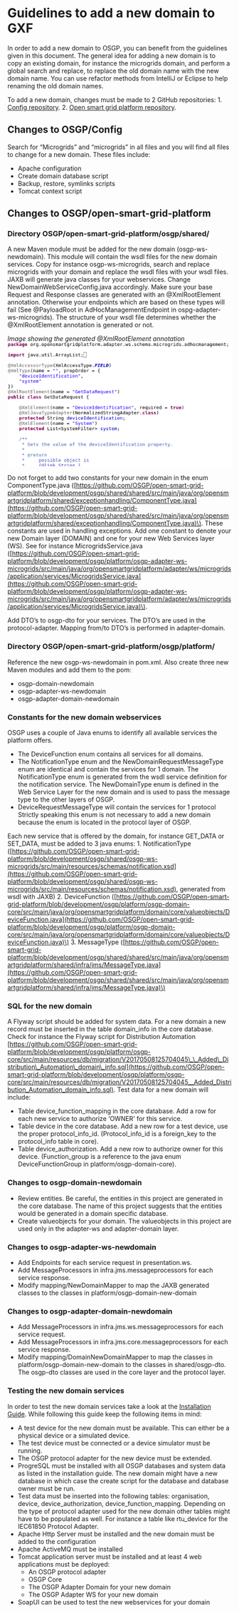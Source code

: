 # Guidelines to add a new domain to GXF

In order to add a new domain to OSGP, you can benefit from the guidelines given in this document. The general idea for adding a new domain is to copy an existing domain, for instance the microgrids domain, and perform a global search and replace, to replace the old domain name with the new domain name. You can use refactor methods from IntelliJ or Eclipse to help renaming the old domain names.

To add a new domain, changes must be made to 2 GitHub repositories: 1. [Config repository](https://github.com/OSGP/Config). 2. [Open smart grid platform repository](https://github.com/OSGP/open-smart-grid-platform).

## Changes to OSGP/Config

Search for “Microgrids” and “microgrids” in all files and you will find all files to change for a new domain. These files include:

* Apache configuration
* Create domain database script
* Backup, restore, symlinks scripts
* Tomcat context script

## Changes to OSGP/open-smart-grid-platform

### Directory OSGP/open-smart-grid-platform/osgp/shared/

A new Maven module must be added for the new domain \(osgp-ws-newdomain\). This module will contain the wsdl files for the new domain services. Copy for instance osgp-ws-microgrids, search and replace microgrids with your domain and replace the wsdl files with your wsdl files. JAXB will generate java classes for your webservices. Change NewDomainWebServiceConfig.java accordingly. Make sure your base Request and Response classes are generated with an @XmlRootElement annotation. Otherwise your endpoints which are based on these types will fail \(See @PayloadRoot in AdHocManagementEndpoint in ospg-adapter-ws-microgrids\). The structure of your wsdl file determines whether the @XmlRootElement annotation is generated or not.

_Image showing the generated @XmlRootElement annotation_ ![JAXB generated Java code with @XmlRootElement annotation](../.gitbook/assets/xmlRootElementAnnotation.png)

Do not forget to add two constants for your new domain in the enum ComponentType.java \([https://github.com/OSGP/open-smart-grid-platform/blob/development/osgp/shared/shared/src/main/java/org/opensmartgridplatform/shared/exceptionhandling/ComponentType.java](https://github.com/OSGP/open-smart-grid-platform/blob/development/osgp/shared/shared/src/main/java/org/opensmartgridplatform/shared/exceptionhandling/ComponentType.java)\). These constants are used in handling exceptions. Add one constant to denote your new Domain layer \(DOMAIN\) and one for your new Web Services layer \(WS\). See for instance MicrogridsService.java \([https://github.com/OSGP/open-smart-grid-platform/blob/development/osgp/platform/osgp-adapter-ws-microgrids/src/main/java/org/opensmartgridplatform/adapter/ws/microgrids/application/services/MicrogridsService.java](https://github.com/OSGP/open-smart-grid-platform/blob/development/osgp/platform/osgp-adapter-ws-microgrids/src/main/java/org/opensmartgridplatform/adapter/ws/microgrids/application/services/MicrogridsService.java)\).

Add DTO’s to osgp-dto for your services. The DTO’s are used in the protocol-adapter. Mapping from/to DTO’s is performed in adapter-domain.

### Directory OSGP/open-smart-grid-platform/osgp/platform/

Reference the new osgp-ws-newdomain in pom.xml. Also create three new Maven modules and add them to the pom:

* osgp-domain-newdomain
* osgp-adapter-ws-newdomain
* osgp-adapter-domain-newdomain

### Constants for the new domain webservices

OSGP uses a couple of Java enums to identify all available services the platform offers.

* The DeviceFunction enum contains all services for all domains.
* The NotificationType enum and the NewDomainRequestMessageType enum are identical and contain the services for 1 domain. The NotificationType enum is generated from the wsdl service definition for the notification service. The NewDomainType enum is defined in the Web Service Layer for the new domain and is used to pass the message type to the other layers of OSGP.
* DeviceRequestMessageType will contain the services for 1 protocol Strictly speaking this enum is not necessary to add a new domain because the enum is located in the protocol layer of OSGP.

Each new service that is offered by the domain, for instance GET\_DATA or SET\_DATA, must be added to 3 java enums: 1. NotificationType \([https://github.com/OSGP/open-smart-grid-platform/blob/development/osgp/shared/osgp-ws-microgrids/src/main/resources/schemas/notification.xsd](https://github.com/OSGP/open-smart-grid-platform/blob/development/osgp/shared/osgp-ws-microgrids/src/main/resources/schemas/notification.xsd), generated from wsdl with JAXB\) 2. DeviceFunction \([https://github.com/OSGP/open-smart-grid-platform/blob/development/osgp/platform/osgp-domain-core/src/main/java/org/opensmartgridplatform/domain/core/valueobjects/DeviceFunction.java](https://github.com/OSGP/open-smart-grid-platform/blob/development/osgp/platform/osgp-domain-core/src/main/java/org/opensmartgridplatform/domain/core/valueobjects/DeviceFunction.java)\) 3. MessageType \([https://github.com/OSGP/open-smart-grid-platform/blob/development/osgp/shared/shared/src/main/java/org/opensmartgridplatform/shared/infra/jms/MessageType.java](https://github.com/OSGP/open-smart-grid-platform/blob/development/osgp/shared/shared/src/main/java/org/opensmartgridplatform/shared/infra/jms/MessageType.java)\)

### SQL for the new domain

A Flyway script should be added for system data. For a new domain a new record must be inserted in the table domain\_info in the core database. Check for instance the Flyway script for Distribution Automation [https://github.com/OSGP/open-smart-grid-platform/blob/development/osgp/platform/osgp-core/src/main/resources/db/migration/V20170508125704045\_\_Added\_Distribution\_Automation\_domain\_info.sql](https://github.com/OSGP/open-smart-grid-platform/blob/development/osgp/platform/osgp-core/src/main/resources/db/migration/V20170508125704045__Added_Distribution_Automation_domain_info.sql). Test data for a new domain will include:

* Table device\_function\_mapping in the core database. Add a row for each new service to authorize ‘OWNER’ for this service.
* Table device in the core database. Add a new row for a test device, use the proper protocol\_info\_id. \(Protocol\_info\_id is a foreign\_key to the protocol\_info table in core\).
* Table device\_authorization. Add a new row to authorize owner for this device. \(Function\_group is a reference to the java enum DeviceFunctionGroup in platform/osgp-domain-core\).

### Changes to osgp-domain-newdomain

* Review entities. Be careful, the entities in this project are generated in the core database. The name of this project suggests that the entities would be generated in a domain specific database.
* Create valueobjects for your domain. The valueobjects in this project are used only in the adapter-ws and adapter-domain layer.

### Changes to osgp-adapter-ws-newdomain

* Add Endpoints for each service request in presentation.ws.
* Add MessageProcessors in infra.jms.messageprocessors for each service response.
* Modify mapping/NewDomainMapper to map the JAXB generated classes to the classes in platform/osgp-domain-new-domain

### Changes to osgp-adapter-domain-newdomain

* Add MessageProcessors in infra.jms.ws.messageprocessors for each service request.
* Add MessageProcessors in infra.jms.core.messageprocessors for each service response.
* Modify mapping/DomainNewDomainMapper to map the classes in platform/osgp-domain-new-domain to the classes in shared/osgp-dto. The osgp-dto classes are used in the core layer and the protocol layer.

### Testing the new domain services

In order to test the new domain services take a look at the [Installation Guide](../userguide/installationguide). While following this guide keep the following items in mind:

* A test device for the new domain must be available. This can either be a physical device or a simulated device.
* The test device must be connected or a device simulator must be running.
* The OSGP protocol adapter for the new device must be extended.
* ProgreSQL must be installed with all OSGP databases and system data as listed in the installation guide. The new domain might have a new database in which case the create script for the database and database owner must be run.
* Test data must be inserted into the following tables: organisation, device, device\_authorization, device\_function\_mapping. Depending on the type of protocol adapter used for the new domain other tables might have to be populated as well. For instance a table like rtu\_device for the IEC61850 Protocol Adapter.
* Apache Http Server must be installed and the new domain must be added to the configuration
* Apache ActiveMQ must be installed
* Tomcat application server must be installed and at least 4 web applications must be deployed:
  * An OSGP protocol adapter
  * OSGP Core
  * The OSGP Adapter Domain for your new domain
  * The OSGP Adapter WS for your new domain
* SoapUI can be used to test the new webservices for your domain

